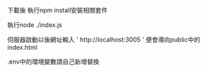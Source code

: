 下載後 執行npm install安裝相關套件

執行node ./index.js

伺服器啟動以後網址輸入 ' http://localhost:3005 ' 
便會導向public中的index.html

.env中的環境變數請自己新增替換
